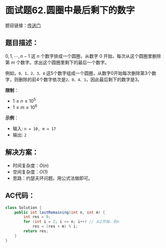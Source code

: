 # 面试题62.圆圈中最后剩下的数字
题目链接：[传送门](https://leetcode-cn.com/problems/yuan-quan-zhong-zui-hou-sheng-xia-de-shu-zi-lcof/)

## 题目描述：
$0,1, \cdots ,n-1$ 这 $n$ 个数字排成一个圆圈，从数字 $0$ 开始，每次从这个圆圈里删除第 $m$ 个数字。求出这个圆圈里剩下的最后一个数字。

例如，`0、1、2、3、4` 这5个数字组成一个圆圈，从数字0开始每次删除第3个数字，则删除的前4个数字依次是`2、0、4、1`，因此最后剩下的数字是3。

**限制**：

- $1 \leq n \leq 10^5$
- $1 \leq m \leq 10^6$

**示例**：

- 输入: `n = 10, m = 17`
- 输出: `2`

## 解决方案：
- 时间复杂度：$O(n)$
- 空间复杂度：$O(1)$
- 思路：约瑟夫环问题。用公式法做即可。

## AC代码：
```java
class Solution {
	public int lastRemaining(int n, int m) {
		int res = 0;
		for (int i = 2; i <= n; i++) // 从2开始，到n
			res = (res + m) % i;
		return res;
	}
}
```